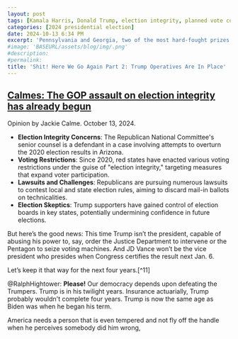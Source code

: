 ```yaml
---
layout: post
tags: [Kamala Harris, Donald Trump, election integrity, planned vote counting fraud, politics]
categories: [2024 presidential election]
date: 2024-10-13 6:34 PM
excerpt: 'Pennsylvania and Georgia, two of the most hard-fought prizes for Trump and Harris, are the states that most worry election experts. MAGA loyalists are in place in Georgia at the state and county level. They control the state board and have authorized county officials to withhold vote certifications for any “reasonable inquiry” they might conjure; ordered that ballots be counted by hand, a time-consuming and mistake-prone practice; and insisted on naming vote monitors for Democratic-leaning Fulton County, home to Atlanta and a plurality of Black residents. Democrats and voting groups are suing.'
#image: 'BASEURL/assets/blog/img/.png'
#description:
#permalink:
title: 'Shit! Here We Go Again Part 2: Trump Operatives Are In Place'
---
```



## [Calmes: The GOP assault on election integrity has already begun](https://www.latimes.com/opinion/story/2024-10-13/election-voter-fraud-pennsylvania)

Opinion by Jackie Calme. October 13, 2024.

- **Election Integrity Concerns**: The Republican National Committee's senior counsel is a defendant in a case involving attempts to overturn the 2020 election results in Arizona.
- **Voting Restrictions**: Since 2020, red states have enacted various voting restrictions under the guise of "election integrity," targeting measures that expand voter participation.
- **Lawsuits and Challenges**: Republicans are pursuing numerous lawsuits to contest local and state election rules, aiming to discard mail-in ballots on technicalities.
- **Election Skeptics**: Trump supporters have gained control of election boards in key states, potentially undermining confidence in future elections.

But here’s the good news: This time Trump isn’t the president, capable of abusing his power to, say, order the Justice Department to intervene or the Pentagon to seize voting machines. And JD Vance won’t be the vice president who presides when Congress certifies the result next Jan. 6.

Let’s keep it that way for the next four years.[^11]

@RalphHightower: **Please!** Our democracy depends upon defeating the Trumpers. Trump is in his twilight years. Insurance ac​tu​ar​i​al​ly, Trump probably wouldn't complete four years. Trump is now the same age as Biden was when he began his term.

America needs a person that is even tempered and not fly off the handle when he perceives somebody did him wrong,
